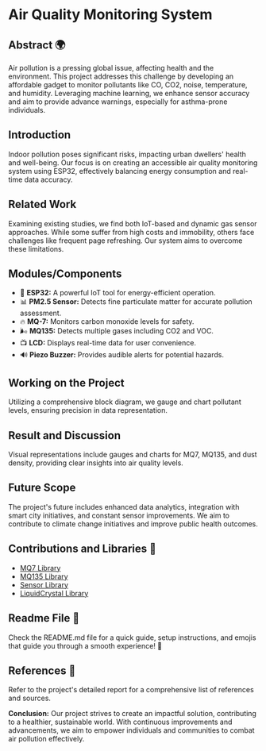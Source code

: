 # Air Quality Monitoring System

## Abstract 🌍
Air pollution is a pressing global issue, affecting health and the environment. This project addresses this challenge by developing an affordable gadget to monitor pollutants like CO, CO2, noise, temperature, and humidity. Leveraging machine learning, we enhance sensor accuracy and aim to provide advance warnings, especially for asthma-prone individuals.

## Introduction
Indoor pollution poses significant risks, impacting urban dwellers' health and well-being. Our focus is on creating an accessible air quality monitoring system using ESP32, effectively balancing energy consumption and real-time data accuracy.

## Related Work
Examining existing studies, we find both IoT-based and dynamic gas sensor approaches. While some suffer from high costs and immobility, others face challenges like frequent page refreshing. Our system aims to overcome these limitations.

## Modules/Components
- 🧠 **ESP32:** A powerful IoT tool for energy-efficient operation.
- 📊 **PM2.5 Sensor:** Detects fine particulate matter for accurate pollution assessment.
- 🔥 **MQ-7:** Monitors carbon monoxide levels for safety.
- 🌬️ **MQ135:** Detects multiple gases including CO2 and VOC.
- 📺 **LCD:** Displays real-time data for user convenience.
- 🔊 **Piezo Buzzer:** Provides audible alerts for potential hazards.

## Working on the Project
Utilizing a comprehensive block diagram, we gauge and chart pollutant levels, ensuring precision in data representation.

## Result and Discussion
Visual representations include gauges and charts for MQ7, MQ135, and dust density, providing clear insights into air quality levels.

## Future Scope
The project's future includes enhanced data analytics, integration with smart city initiatives, and constant sensor improvements. We aim to contribute to climate change initiatives and improve public health outcomes.

## Contributions and Libraries 🚀
- [MQ7 Library](https://github.com/swatish17/MQ7-Library)
- [MQ135 Library](https://github.com/GeorgK/MQ135)
- [Sensor Library](https://github.com/mickey9801/GP2Y1010AU0F)
- [LiquidCrystal Library](https://github.com/arduino-libraries/LiquidCrystal)

## Readme File 🔗
Check the README.md file for a quick guide, setup instructions, and emojis that guide you through a smooth experience! 🚀

## References 📖
Refer to the project's detailed report for a comprehensive list of references and sources.

**Conclusion:**
Our project strives to create an impactful solution, contributing to a healthier, sustainable world. With continuous improvements and advancements, we aim to empower individuals and communities to combat air pollution effectively.
